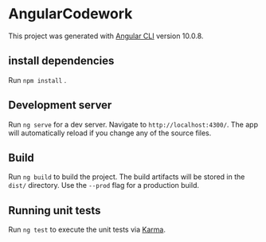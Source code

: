 # AngularCodework

This project was generated with [Angular CLI](https://github.com/angular/angular-cli) version 10.0.8.

## install dependencies

Run `npm install` .


## Development server

Run `ng serve` for a dev server. Navigate to `http://localhost:4300/`. The app will automatically reload if you change any of the source files.



## Build

Run `ng build` to build the project. The build artifacts will be stored in the `dist/` directory. Use the `--prod` flag for a production build.

## Running unit tests

Run `ng test` to execute the unit tests via [Karma](https://karma-runner.github.io).

